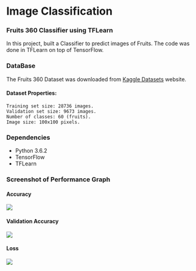 # Image Classification
### Fruits 360 Classifier using TFLearn

In this project, built a Classifier to predict images of Fruits. The code was done in TFLearn on top of TensorFlow. 

### DataBase
The Fruits 360 Dataset was downloaded from [Kaggle Datasets](https://www.kaggle.com/moltean/fruits) website. 
#### Dataset Properties:
	Training set size: 28736 images.
	Validation set size: 9673 images.
	Number of classes: 60 (fruits).
	Image size: 100x100 pixels.
	
### Dependencies
* Python 3.6.2
* TensorFlow
* TFLearn

### Screenshot of Performance Graph
#### Accuracy
![](https://github.com/Nahid1992/ImageClassification--Fruits_Classifier_using_TFLearn/blob/master/Screenshots/Accuracy.png)
#### Validation Accuracy
![](https://github.com/Nahid1992/ImageClassification--Fruits_Classifier_using_TFLearn/blob/master/Screenshots/Validation_Accuracy.png)
#### Loss
![](https://github.com/Nahid1992/ImageClassification--Fruits_Classifier_using_TFLearn/blob/master/Screenshots/loss.png)
